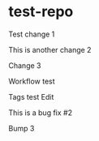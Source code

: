 # test-repo

Test change 1

This is another change 2

Change 3

Workflow test

Tags test
Edit

This is a bug fix #2

Bump 3